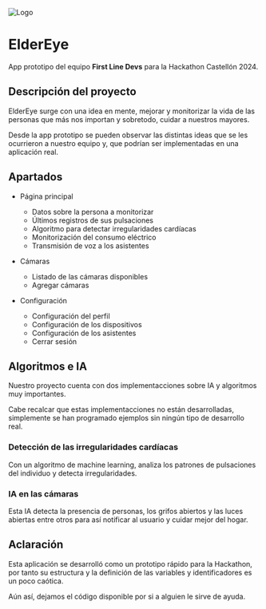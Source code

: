 ![Logo](https://i.ibb.co/ts8TMw4/Logo-Escudo-1.png)


# ElderEye

App prototipo del equipo **First Line Devs** para la Hackathon Castellón 2024.


## Descripción del proyecto

ElderEye surge con una idea en mente, mejorar y monitorizar la vida de las personas que más nos importan y sobretodo, cuidar a nuestros mayores.

Desde la app prototipo se pueden observar las distintas ideas que se les ocurrieron a nuestro equipo y, que podrían ser implementadas en una aplicación real.
## Apartados

- Página principal
    - Datos sobre la persona a monitorizar
    - Últimos registros de sus pulsaciones
    - Algoritmo para detectar irregularidades cardíacas
    - Monitorización del consumo eléctrico
    - Transmisión de voz a los asistentes

- Cámaras
    - Listado de las cámaras disponibles
    - Agregar cámaras

- Configuración
    - Configuración del perfil
    - Configuración de los dispositivos
    - Configuración de los asistentes
    - Cerrar sesión
## Algoritmos e IA

Nuestro proyecto cuenta con dos implementacciones sobre IA y algoritmos muy importantes.

Cabe recalcar que estas implementacciones no están desarrolladas, simplemente se han programado ejemplos sin ningún tipo de desarrollo real.

### Detección de las irregularidades cardíacas

Con un algoritmo de machine learning, analiza los patrones de pulsaciones del individuo y detecta irregularidades.

### IA en las cámaras

Esta IA detecta la presencia de personas, los grifos abiertos y las luces abiertas entre otros para así notificar al usuario y cuidar mejor del hogar.
## Aclaración

Esta aplicación se desarrolló como un prototipo rápido para la Hackathon, por tanto su estructura y la definición de las variables y identificadores es un poco caótica.

Aún así, dejamos el código disponible por si a alguien le sirve de ayuda.
